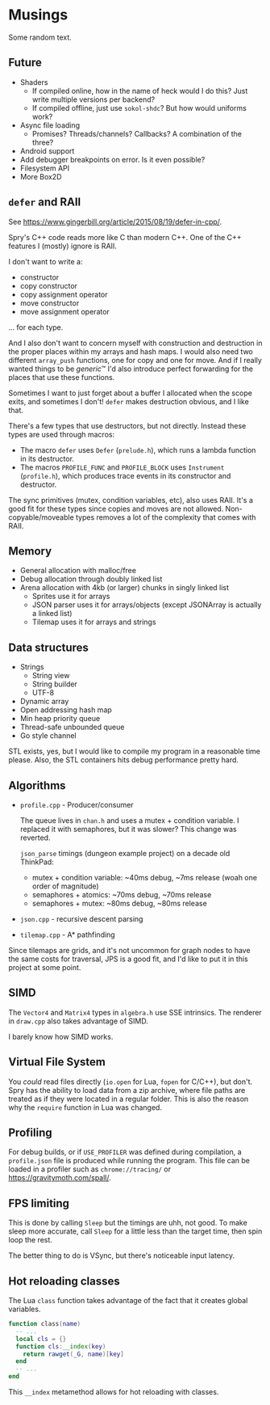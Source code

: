 # Musings

Some random text.

## Future

- Shaders
  - If compiled online, how in the name of heck would I do this? Just write
    multiple versions per backend?
  - If compiled offline, just use `sokol-shdc`? But how would uniforms work?
- Async file loading
  - Promises? Threads/channels? Callbacks? A combination of the three?
- Android support
- Add debugger breakpoints on error. Is it even possible?
- Filesystem API
- More Box2D

## `defer` and RAII

See https://www.gingerbill.org/article/2015/08/19/defer-in-cpp/.

Spry's C++ code reads more like C than modern C++. One of the C++ features I
(mostly) ignore is RAII.

I don't want to write a:

- constructor
- copy constructor
- copy assignment operator
- move constructor
- move assignment operator

... for each type.

And I also don't want to concern myself with construction and destruction in
the proper places within my arrays and hash maps. I would also need two
different `array_push` functions, one for copy and one for move. And if I
really wanted things to be *generic*&trade; I'd also introduce perfect
forwarding for the places that use these functions.

Sometimes I want to just forget about a buffer I allocated when the scope
exits, and sometimes I don't! `defer` makes destruction obvious, and I like
that.

There's a few types that use destructors, but not directly. Instead these
types are used through macros:

- The macro `defer` uses `Defer` (`prelude.h`), which runs a lambda function
  in its destructor.
- The macros `PROFILE_FUNC` and `PROFILE_BLOCK` uses `Instrument`
  (`profile.h`), which produces trace events in its constructor and destructor.

The sync primitives (mutex, condition variables, etc), also uses RAII. It's a
good fit for these types since copies and moves are not allowed.
Non-copyable/moveable types removes a lot of the complexity that comes with
RAII.

## Memory

- General allocation with malloc/free
- Debug allocation through doubly linked list
- Arena allocation with 4kb (or larger) chunks in singly linked list
  - Sprites use it for arrays
  - JSON parser uses it for arrays/objects (except JSONArray is actually a
    linked list)
  - Tilemap uses it for arrays and strings

## Data structures

- Strings
  - String view
  - String builder
  - UTF-8
- Dynamic array
- Open addressing hash map
- Min heap priority queue
- Thread-safe unbounded queue
- Go style channel

STL exists, yes, but I would like to compile my program in a reasonable time
please. Also, the STL containers hits debug performance pretty hard.

## Algorithms

- `profile.cpp` - Producer/consumer

  The queue lives in `chan.h` and uses a mutex + condition variable. I
  replaced it with semaphores, but it was slower? This change was reverted.

  `json_parse` timings (dungeon example project) on a decade old ThinkPad:

  - mutex + condition variable: ~40ms debug, ~7ms release (woah one order of magnitude)
  - semaphores + atomics: ~70ms debug, ~70ms release
  - semaphores + mutex: ~80ms debug, ~80ms release

- `json.cpp` -  recursive descent parsing
- `tilemap.cpp` - A\* pathfinding

Since tilemaps are grids, and it's not uncommon for graph nodes to have the
same costs for traversal, JPS is a good fit, and I'd like to put it in this
project at some point.

## SIMD

The `Vector4` and `Matrix4` types in `algebra.h` use SSE intrinsics. The
renderer in `draw.cpp` also takes advantage of SIMD.

I barely know how SIMD works.

## Virtual File System

You *could* read files directly (`io.open` for Lua, `fopen` for C/C++), but
don't. Spry has the ability to load data from a zip archive, where file paths
are treated as if they were located in a regular folder. This is also the
reason why the `require` function in Lua was changed.

## Profiling

For debug builds, or if `USE_PROFILER` was defined during compilation, a
`profile.json` file is produced while running the program. This file can be
loaded in a profiler such as `chrome://tracing/` or
https://gravitymoth.com/spall/.

## FPS limiting

This is done by calling `Sleep` but the timings are uhh, not good. To make
sleep more accurate, call `Sleep` for a little less than the target time,
then spin loop the rest.

The better thing to do is VSync, but there's noticeable input latency.

## Hot reloading classes

The Lua `class` function takes advantage of the fact that it creates global
variables.

```lua
function class(name)
  -- ...
  local cls = {}
  function cls:__index(key)
    return rawget(_G, name)[key]
  end
  -- ...
end
```

This `__index` metamethod allows for hot reloading with classes.
